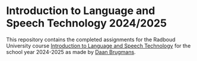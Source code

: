 # Introduction to Language and Speech Technology 2024/2025
This repository contains the completed assignments for the Radboud University course [Introduction to Language and Speech Technology](https://www.ru.nl/courseguides/arts/courses/ma/rema-lc/let-rema-lcex19/) for the school year 2024-2025 as made by [Daan Brugmans](https://github.com/daanbrugmans).